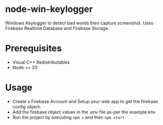 # node-win-keylogger
Windows Keylogger to detect bad words then capture screenshot. Uses Firebase Realtime Database and Firebase Storage.

# Prerequisites
- Visual C++ Redistributables
- Node >= 20

# Usage
- Create a Firebase Account and Setup your web app to get the firebase config object.
- Add the firebase object values in the .env file as-per the example.env
- Run the project by executing `npm i` and then `npm start`
